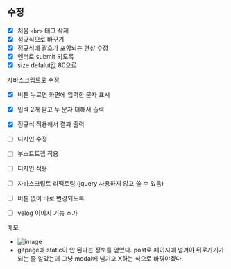 ## 수정

- [x] 처음 `<br>` 태그 삭제
- [x] 정규식으로 바꾸기
- [x] 정규식에 괄호가 포함되는 현상 수정
- [x] 엔터로 submit 되도록
- [x] size defalut값 80으로

자바스크립트로 수정

- [x] 버튼 누르면 화면에 입력한 문자 표시
- [x] 입력 2개 받고 두 문자 더해서 출력
- [x] 정규식 적용해서 결과 출력
- [ ] 디자인 수정

- [ ] 부스트트랩 적용
- [ ] 디자인 적용
- [ ] 자바스크립트 리팩토링 (jquery 사용하지 않고 쓸 수 있음)
- [ ] 버튼 없이 바로 변경되도록
- [ ] velog 이미지 기능 추가

메모

- ![image](https://github.com/user-attachments/assets/21b9e306-21cb-46f9-98ac-0f94bf9d4629) 
- gitpage에 static이 안 된다는 정보를 얻었다. post로 페이지에 넘겨야 뒤로가기가 되는 줄 알았는데 그냥 modal에 넘기고 X하는 식으로 바꿔야겠다.
